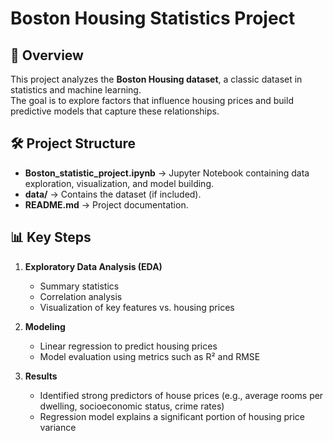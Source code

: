 # Boston Housing Statistics Project

## 📖 Overview
This project analyzes the **Boston Housing dataset**, a classic dataset in statistics and machine learning.  
The goal is to explore factors that influence housing prices and build predictive models that capture these relationships.

## 🛠️ Project Structure
- **Boston_statistic_project.ipynb** → Jupyter Notebook containing data exploration, visualization, and model building.
- **data/** → Contains the dataset (if included).
- **README.md** → Project documentation.

## 📊 Key Steps
1. **Exploratory Data Analysis (EDA)**  
   - Summary statistics  
   - Correlation analysis  
   - Visualization of key features vs. housing prices  

2. **Modeling**  
   - Linear regression to predict housing prices  
   - Model evaluation using metrics such as R² and RMSE  

3. **Results**  
   - Identified strong predictors of house prices (e.g., average rooms per dwelling, socioeconomic status, crime rates)  
   - Regression model explains a significant portion of housing price variance  
